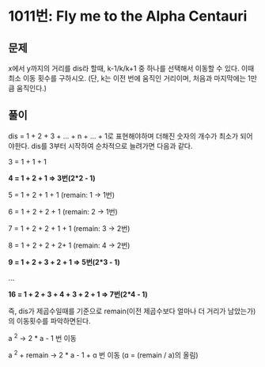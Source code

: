 # 1011번: Fly me to the Alpha Centauri

## 문제

x에서 y까지의 거리를 dis라 할때, k-1/k/k+1 중 하나를 선택해서 이동할 수 있다. 이때 최소 이동 횟수를 구하시오. (단, k는 이전 번에 움직인 거리이며, 처음과 마지막에는 1만큼 움직인다.)

## 풀이

dis = 1 + 2 + 3 + ... + n + ... + 1로 표현해야하며 더해진 숫자의 개수가 최소가 되어야한다.
dis를 3부터 시작하여 순차적으로 늘려가면 다음과 같다.

3 = 1 + 1 + 1

**4 = 1 + 2 + 1 ⇒ 3번(2\*2 - 1)**

5 = 1 + 2 + 1 + 1 (remain: 1 → 1번)

6 = 1 + 2 + 2 + 1 (remain: 2 → 1번)

7 = 1 + 2 + 2 + 1 + 1 (remain: 3 → 2번)

8 = 1 + 2 + 2 + 2+ 1 (remain: 4 → 2번)

**9 = 1 + 2 + 3 + 2 + 1 ⇒ 5번(2\*3 - 1)**

…

**16 = 1 + 2 + 3 + 4 + 3 + 2 + 1 ⇒ 7번(2\*4 - 1)**

즉, dis가 제곱수일때를 기준으로 remain(이전 제곱수보다 얼마나 더 거리가 남았는가)의 이동횟수를 파악하면된다.

a <sup>2</sup> -> 2 \* a - 1 번 이동

a <sup>2</sup> + remain -> 2 \* a - 1 + ɑ 번 이동
(ɑ = (remain / a)의 올림)

